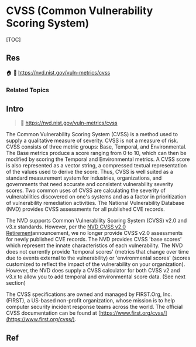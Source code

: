 # CVSS (Common Vulnerability Scoring System)

[TOC]



## Res
🏠 
📄 https://nvd.nist.gov/vuln-metrics/cvss

### Related Topics



## Intro
> 🔗 https://nvd.nist.gov/vuln-metrics/cvss

The Common Vulnerability Scoring System (CVSS) is a method used to supply a qualitative measure of severity. CVSS is not a measure of risk. CVSS consists of three metric groups: Base, Temporal, and Environmental. The Base metrics produce a score ranging from 0 to 10, which can then be modified by scoring the Temporal and Environmental metrics. A CVSS score is also represented as a vector string, a compressed textual representation of the values used to derive the score. Thus, CVSS is well suited as a standard measurement system for industries, organizations, and governments that need accurate and consistent vulnerability severity scores. Two common uses of CVSS are calculating the severity of vulnerabilities discovered on one's systems and as a factor in prioritization of vulnerability remediation activities. The National Vulnerability Database (NVD) provides CVSS assessments for all published CVE records.

The NVD supports Common Vulnerability Scoring System (CVSS) v2.0 and v3.x standards. However, per the [NVD CVSS v2.0 Retirement](https://nvd.nist.gov/general/news/retire-cvss-v2)announcement, we no longer provide CVSS v2.0 assessments for newly published CVE records. The NVD provides CVSS 'base scores' which represent the innate characteristics of each vulnerability. The NVD does not currently provide 'temporal scores' (metrics that change over time due to events external to the vulnerability) or 'environmental scores' (scores customized to reflect the impact of the vulnerability on your organization). However, the NVD does supply a CVSS calculator for both CVSS v2 and v3.x to allow you to add temporal and environmental score data. (See next section)

The CVSS specifications are owned and managed by FIRST.Org, Inc. (FIRST), a US-based non-profit organization, whose mission is to help computer security incident response teams across the world. The official CVSS documentation can be found at [https://www.first.org/cvss/](https://www.first.org/cvss/).



## Ref
